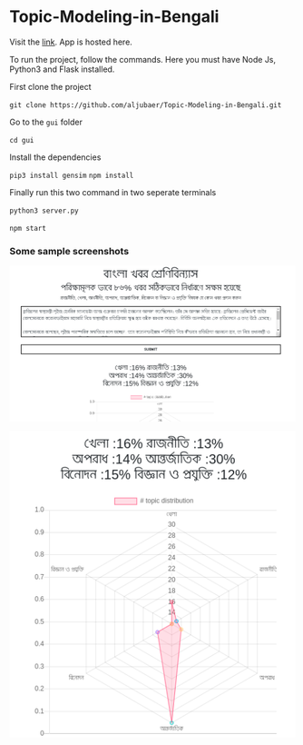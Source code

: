 # Topic-Modeling-in-Bengali

Visit the [link](https://aljubaer.github.io/Topic-Modeling-in-Bengali/). App is hosted here.

To run the project, follow the commands. Here you must have Node Js, Python3 and Flask installed.

First clone the project 

`git clone https://github.com/aljubaer/Topic-Modeling-in-Bengali.git` 

Go to the `gui` folder 

`cd gui` 

Install the dependencies 

`pip3 install gensim`
`npm install` 

Finally run this two command in two seperate terminals

`python3 server.py`

`npm start`

### Some sample screenshots

![Sample screenshot1](screenshots/Screenshot1.png)

![Sample screenshot2](screenshots/Screenshot2.png)
